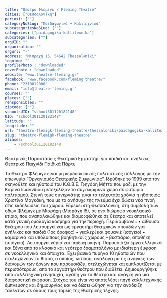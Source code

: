 ```yaml
---
title: "Θέατρο Φλέμιγκ / Fleming Theatre"
cities: ["Θεσσαλονίκη"]
perioxi: [""]
categoryNoSLug: "Παιδαγωγικά + Καλιτεχνικά"
subcategoriesNoSLug: [""]
categories: ["paidagogika-kallitexnika"]
subcategories: [""]
orgUID: ""
organisation: ""
orgurl: "-"
address: "Μισραχή 15, 54642 Thessaloníki"
logoimg: ""
profilePhoto : "downloaded"
coverPhoto : "downloaded"
website: "www.theatre-fleming.gr"
facebook: "www.facebook.com/fleming.theatre/"
phone: "2310812000"
email: "info@theatre-fleming.gr"
courses: ""
places: [""]
rensponsibles: ""
zipcode: [""]
schoolsUID: "school301120182148"
UID: "school301120182148"
latitude: ""
longitude: ""
url: "theatro-flemigk-fleming-theatre/thessaloniki/paidagogika-kallitexnika/"
slug: "theatro-flemigk-fleming-theatre"
aliases:
    - /school301120182148
---
```



Θεατρικές Παραστάσεις Θεατρικό Εργαστήρι για παιδιά και ενήλικες Θεατρικό Παιχνίδι Παιδικά Πάρτυ

Το Θέατρο Φλέμιγκ είναι μη κερδοσκοπικός πολιτιστικός σύλλογος με την επωνυμία “Οργανισμός Θεατρικής Συμφωνίας”. Ιδρύθηκε το 1999 από τον σκηνοθέτη και ηθοποιό του Κ.Θ.Β.Ε. Γρηγόρη Μήττα που μαζί με την Καρίνα Ιωαννίδου μετεξέλιξαν το συγκεκριμένο χώρο σε φυτώριο πολιτισμού. Στενή τους συνεργάτης είναι τα τελευταία χρόνια η ηθοποιός Χριστίνα Μαγκάκη, που με το ανήσυχο της πνεύμα έχει δώσει νέα πνοή στις εκδηλώσεις του χώρου. Εδρεύει στη Θεσσαλονίκη, στη συμβολή των οδών Φλέμιγκ με Μισράχη (Μισράχη 15), σε ένα διώροφο νεοκλασικό κτίριο, που αναπαλαιώθηκε και διαμορφώθηκε σε θέατρο και αποτελεί κατά γενική ομολογία κόσμημα για την περιοχή. Περιλαμβάνει: • αίθουσα θεάτρου που λειτουργεί και ως εργαστήρι θεατρικών σπουδών για ενήλικες και παιδιά (1ος όροφος) • γκαλερί και φουαγιέ (ισόγειο) • καμαρίνια και υπόλοιπους βοηθητικούς χώρους – βεστιάριο, αποθήκη (υπόγειο). Λειτουργεί κύρια και παιδική σκηνή. Παρουσιάζει έργα ελληνικά και ξένα από το κλασικό και νεότερο δραματολόγιο με ιδιαίτερη έμφαση σε νεοελληνικά και άπαιχτα. Έχει βασικό πυρήνα 10 ηθοποιών που στελεχώνουν το θίασο, ο οποίος, ωστόσο, ανάλογα με τις ανάγκες των διανομών των έργων που παρουσιάζει, στελεχώνεται και εμπλουτίζεται με περισσότερους, από το εργαστήρι θεάτρου που διαθέτει. Δημιουργήθηκε από καλλιτεχνική ανησυχία, αγάπη για το θέατρο και ανάγκη για μια διαφορετική έκφραση. Στόχος του είναι να αποτελέσει πηγή καλλιτεχνικής έμπνευσης και δημιουργίας και να δώσει ώθηση για την ανάδειξη ταλέντων σε όλους τους τομείς της θεατρικής τέχνης.